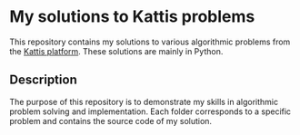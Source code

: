 # My solutions to Kattis problems

This repository contains my solutions to various algorithmic problems from the [Kattis platform](https://open.kattis.com/problems). These solutions are mainly in Python.

## Description

The purpose of this repository is to demonstrate my skills in algorithmic problem solving and implementation. Each folder corresponds to a specific problem and contains the source code of my solution.
